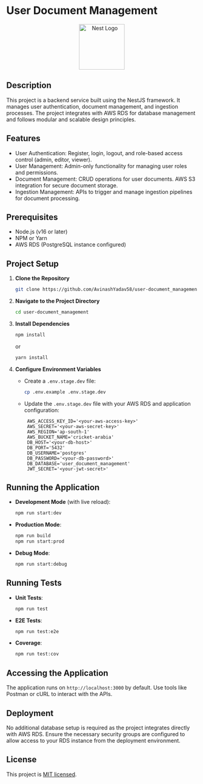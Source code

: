 # User Document Management

<p align="center">
  <a href="http://nestjs.com/" target="blank"><img src="https://nestjs.com/img/logo-small.svg" width="120" alt="Nest Logo" /></a>
</p>

## Description

This project is a backend service built using the NestJS framework. It manages user authentication, document management, and ingestion processes. The project integrates with AWS RDS for database management and follows modular and scalable design principles.



## Features

- User Authentication: Register, login, logout, and role-based access control (admin, editor, viewer).
- User Management: Admin-only functionality for managing user roles and permissions.
- Document Management: CRUD operations for user documents. AWS S3 integration for secure document storage.
- Ingestion Management: APIs to trigger and manage ingestion pipelines for document processing.


## Prerequisites

- Node.js (v16 or later)
- NPM or Yarn
- AWS RDS (PostgreSQL instance configured)

## Project Setup

1. **Clone the Repository**
   ```bash
   git clone https://github.com/AvinashYadav58/user-document_management.git
   ```

2. **Navigate to the Project Directory**
   ```bash
   cd user-document_management
   ```

3. **Install Dependencies**
   ```bash
   npm install
   ```
   or
   ```bash
   yarn install
   ```

4. **Configure Environment Variables**
   - Create a `.env.stage.dev` file:
     ```bash
     cp .env.example .env.stage.dev
     ```
   - Update the `.env.stage.dev` file with your AWS RDS and application configuration:
     ```env
      AWS_ACCESS_KEY_ID='<your-aws-access-key>'
      AWS_SECRET='<your-aws-secret-key>'
      AWS_REGION='ap-south-1'
      AWS_BUCKET_NAME='cricket-arabia'
      DB_HOST='<your-db-host>'
      DB_PORT='5432'
      DB_USERNAME='postgres'
      DB_PASSWORD='<your-db-password>'
      DB_DATABASE='user_document_management'
      JWT_SECRET='<your-jwt-secret>'

     ```

## Running the Application

- **Development Mode** (with live reload):
  ```bash
  npm run start:dev
  ```

- **Production Mode**:
  ```bash
  npm run build
  npm run start:prod
  ```

- **Debug Mode**:
  ```bash
  npm run start:debug
  ```

## Running Tests

- **Unit Tests**:
  ```bash
  npm run test
  ```

- **E2E Tests**:
  ```bash
  npm run test:e2e
  ```

- **Coverage**:
  ```bash
  npm run test:cov
  ```

## Accessing the Application

The application runs on `http://localhost:3000` by default. Use tools like Postman or cURL to interact with the APIs.

## Deployment

No additional database setup is required as the project integrates directly with AWS RDS. Ensure the necessary security groups are configured to allow access to your RDS instance from the deployment environment.

## License

This project is [MIT licensed](LICENSE).

